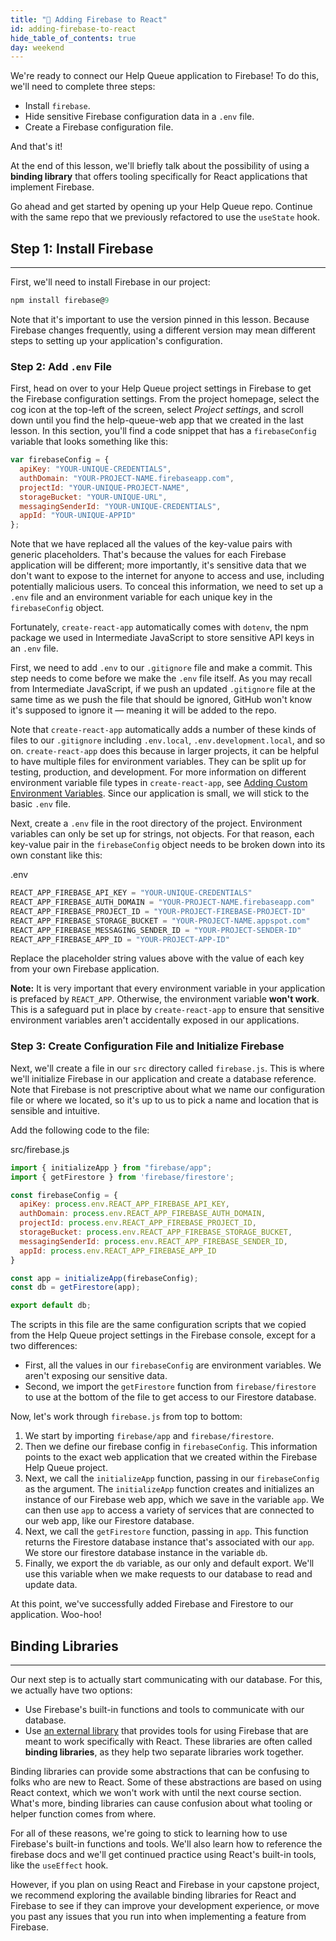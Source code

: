 ```yaml
---
title: "📓 Adding Firebase to React"
id: adding-firebase-to-react
hide_table_of_contents: true
day: weekend
---
```


We're ready to connect our Help Queue application to Firebase! To do this, we'll need to complete three steps:

* Install `firebase`.
* Hide sensitive Firebase configuration data in a `.env` file.
* Create a Firebase configuration file.

And that's it! 

At the end of this lesson, we'll briefly talk about the possibility of using a **binding library** that offers tooling specifically for React applications that implement Firebase.

Go ahead and get started by opening up your Help Queue repo. Continue with the same repo that we previously refactored to use the `useState` hook. 

## Step 1: Install Firebase
---

First, we'll need to install Firebase in our project:

```javascript
npm install firebase@9
```

Note that it's important to use the version pinned in this lesson. Because Firebase changes frequently, using a different version may mean different steps to setting up your application's configuration.

### Step 2: Add `.env` File

First, head on over to your Help Queue project settings in Firebase to get the Firebase configuration settings. From the project homepage, select the cog icon at the top-left of the screen, select _Project settings_, and scroll down until you find the help-queue-web app that we created in the last lesson. In this section, you'll find a code snippet that has a `firebaseConfig` variable that looks something like this:

```js
var firebaseConfig = {
  apiKey: "YOUR-UNIQUE-CREDENTIALS",
  authDomain: "YOUR-PROJECT-NAME.firebaseapp.com",
  projectId: "YOUR-UNIQUE-PROJECT-NAME",
  storageBucket: "YOUR-UNIQUE-URL",
  messagingSenderId: "YOUR-UNIQUE-CREDENTIALS",
  appId: "YOUR-UNIQUE-APPID"
};
```

Note that we have replaced all the values of the key-value pairs with generic placeholders. That's because the values for each Firebase application will be different; more importantly, it's sensitive data that we don't want to expose to the internet for anyone to access and use, including potentially malicious users. To conceal this information, we need to set up a `.env` file and an environment variable for each unique key in the `firebaseConfig` object.

Fortunately, `create-react-app` automatically comes with `dotenv`, the npm package we used in Intermediate JavaScript to store sensitive API keys in an `.env` file.

First, we need to add `.env` to our `.gitignore` file and make a commit. This step needs to come before we make the `.env` file itself. As you may recall from Intermediate JavaScript, if we push an updated `.gitignore` file at the same time as we push the file that should be ignored, GitHub won't know it's supposed to ignore it — meaning it will be added to the repo.  

Note that `create-react-app` automatically adds a number of these kinds of files to our `.gitignore` including `.env.local`, `.env.development.local`, and so on. `create-react-app` does this because in larger projects, it can be helpful to have multiple files for environment variables. They can be split up for testing, production, and development. For more information on different environment variable file types in `create-react-app`, see [Adding Custom Environment Variables](https://create-react-app.dev/docs/adding-custom-environment-variables/). Since our application is small, we will stick to the basic `.env` file. 

Next, create a `.env` file in the root directory of the project. Environment variables can only be set up for strings, not objects. For that reason, each key-value pair in the `firebaseConfig` object needs to be broken down into its own constant like this:

<div class="filename">.env</div>

```js
REACT_APP_FIREBASE_API_KEY = "YOUR-UNIQUE-CREDENTIALS"
REACT_APP_FIREBASE_AUTH_DOMAIN = "YOUR-PROJECT-NAME.firebaseapp.com"
REACT_APP_FIREBASE_PROJECT_ID = "YOUR-PROJECT-FIREBASE-PROJECT-ID"
REACT_APP_FIREBASE_STORAGE_BUCKET = "YOUR-PROJECT-NAME.appspot.com"
REACT_APP_FIREBASE_MESSAGING_SENDER_ID = "YOUR-PROJECT-SENDER-ID"
REACT_APP_FIREBASE_APP_ID = "YOUR-PROJECT-APP-ID"
```

Replace the placeholder string values above with the value of each key from your own Firebase application.

**Note:** It is very important that every environment variable in your application is prefaced by `REACT_APP`. Otherwise, the environment variable **won't work**. This is a safeguard put in place by `create-react-app` to ensure that sensitive environment variables aren't accidentally exposed in our applications.

### Step 3: Create Configuration File and Initialize Firebase

Next, we'll create a file in our `src` directory called `firebase.js`. This is where we'll initialize Firebase in our application and create a database reference. Note that Firebase is not prescriptive about what we name our configuration file or where we located, so it's up to us to pick a name and location that is sensible and intuitive.

Add the following code to the file:

<div class="filename">src/firebase.js</div>

```js
import { initializeApp } from "firebase/app";
import { getFirestore } from 'firebase/firestore';

const firebaseConfig = {
  apiKey: process.env.REACT_APP_FIREBASE_API_KEY,
  authDomain: process.env.REACT_APP_FIREBASE_AUTH_DOMAIN,
  projectId: process.env.REACT_APP_FIREBASE_PROJECT_ID,
  storageBucket: process.env.REACT_APP_FIREBASE_STORAGE_BUCKET,
  messagingSenderId: process.env.REACT_APP_FIREBASE_SENDER_ID,
  appId: process.env.REACT_APP_FIREBASE_APP_ID 
}

const app = initializeApp(firebaseConfig);
const db = getFirestore(app);

export default db;
```

The scripts in this file are the same configuration scripts that we copied from the Help Queue project settings in the Firebase console, except for a two differences: 

* First, all the values in our `firebaseConfig` are environment variables. We aren't exposing our sensitive data.
* Second, we import the `getFirestore` function from `firebase/firestore` to use at the bottom of the file to get access to our Firestore database. 

Now, let's work through `firebase.js` from top to bottom:

1. We start by importing `firebase/app` and `firebase/firestore`.
2. Then we define our firebase config in `firebaseConfig`. This information points to the exact web application that we created within the Firebase Help Queue project.
3. Next, we call the `initializeApp` function, passing in our `firebaseConfig` as the argument. The `initializeApp` function creates and initializes an instance of our Firebase web app, which we save in the variable `app`. We can then use `app` to access a variety of services that are connected to our web app, like our Firestore database.
4. Next, we call the `getFirestore` function, passing in `app`. This function returns the Firestore database instance that's associated with our `app`. We store our firestore database instance in the variable `db`. 
5. Finally, we export the `db` variable, as our only and default export. We'll use this variable when we make requests to our database to read and update data.

At this point, we've successfully added Firebase and Firestore to our application. Woo-hoo! 

## Binding Libraries
---

Our next step is to actually start communicating with our database. For this, we actually have two options:

* Use Firebase's built-in functions and tools to communicate with our database.
* Use [an external library](https://firebaseopensource.com/platform/web/) that provides tools for using Firebase that are meant to work specifically with React. These libraries are often called **binding libraries**, as they help two separate libraries work together.

Binding libraries can provide some abstractions that can be confusing to folks who are new to React. Some of these abstractions are based on using React context, which we won't work with until the next course section. What's more, binding libraries can cause confusion about what tooling or helper function comes from where.

For all of these reasons, we're going to stick to learning how to use Firebase's built-in functions and tools. We'll also learn how to reference the firebase docs and we'll get continued practice using React's built-in tools, like the `useEffect` hook.

However, if you plan on using React and Firebase in your capstone project, we recommend exploring the available binding libraries for React and Firebase to see if they can improve your development experience, or move you past any issues that you run into when implementing a feature from Firebase.

